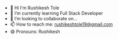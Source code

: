 - 👋 Hi I'm Rushikesh Tole
- 🌱 I’m currently learning Full Stack Developer
- 👯 I’m looking to collaborate on...
- 📫 How to reach me: rushikeshtole19@gmail.com
- 😄 Pronouns: Rushikesh
